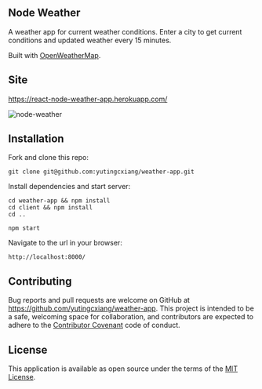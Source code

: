 ## Node Weather

A weather app for current weather conditions. Enter a city to get current conditions and updated weather every 15 minutes.

Built with [OpenWeatherMap](https://openweathermap.org/api).

## Site

https://react-node-weather-app.herokuapp.com/

![node-weather](https://i.imgur.com/283eX09m.png)

## Installation

Fork and clone this repo:

   ```
   git clone git@github.com:yutingcxiang/weather-app.git
   ```

Install dependencies and start server:

   ```
   cd weather-app && npm install
   cd client && npm install
   cd ..
   
   npm start
   ```

Navigate to the url in your browser:

   ```
   http://localhost:8000/
   ```

## Contributing
Bug reports and pull requests are welcome on GitHub at https://github.com/yutingcxiang/weather-app. This project is intended to be a safe, welcoming space for collaboration, and contributors are expected to adhere to the [Contributor Covenant](http://contributor-covenant.org) code of conduct.

## License
This application is available as open source under the terms of the [MIT License](https://opensource.org/licenses/MIT).
